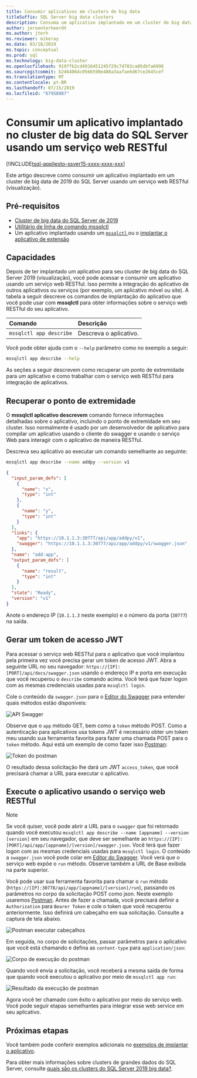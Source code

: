 ```yaml
---
title: Consumir aplicativos em clusters de big data
titleSuffix: SQL Server big data clusters
description: Consuma um aplicativo implantado em um cluster de big data de 2019 do SQL Server usando um serviço web RESTful (visualização).
author: jeroenterheerdt
ms.author: jterh
ms.reviewer: mikeray
ms.date: 03/18/2019
ms.topic: conceptual
ms.prod: sql
ms.technology: big-data-cluster
ms.openlocfilehash: 919ffb2cd4916451245f29c7d783ca05dbfa6998
ms.sourcegitcommit: b2464064c0566590e486a3aafae6d67ce2645cef
ms.translationtype: MT
ms.contentlocale: pt-BR
ms.lasthandoff: 07/15/2019
ms.locfileid: "67958887"
---
```

# <a name="consume-an-app-deployed-on-sql-server-big-data-cluster-using-a-restful-web-service"></a>Consumir um aplicativo implantado no cluster de big data do SQL Server usando um serviço web RESTful

[!INCLUDE[tsql-appliesto-ssver15-xxxx-xxxx-xxx](../includes/tsql-appliesto-ssver15-xxxx-xxxx-xxx.md)]

Este artigo descreve como consumir um aplicativo implantado em um cluster de big data de 2019 do SQL Server usando um serviço web RESTful (visualização).

## <a name="prerequisites"></a>Pré-requisitos

- [Cluster de big data do SQL Server de 2019](deployment-guidance.md)
- [Utilitário de linha de comando mssqlctl](deploy-install-mssqlctl.md)
- Um aplicativo implantado usando um [ `mssqlctl` ](big-data-cluster-create-apps.md) ou o [implantar o aplicativo de extensão](app-deployment-extension.md)

## <a name="capabilities"></a>Capacidades

Depois de ter implantado um aplicativo para seu cluster de big data do SQL Server 2019 (visualização), você pode acessar e consumir um aplicativo usando um serviço web RESTful. Isso permite a integração do aplicativo de outros aplicativos ou serviços (por exemplo, um aplicativo móvel ou site). A tabela a seguir descreve os comandos de implantação do aplicativo que você pode usar com **mssqlctl** para obter informações sobre o serviço web RESTful do seu aplicativo.

|Comando |Descrição |
|:---|:---|
|`mssqlctl app describe` | Descreva o aplicativo. |

Você pode obter ajuda com o `--help` parâmetro como no exemplo a seguir:

```bash
mssqlctl app describe --help
```

As seções a seguir descrevem como recuperar um ponto de extremidade para um aplicativo e como trabalhar com o serviço web RESTful para integração de aplicativos.

## <a name="retrieve-the-endpoint"></a>Recuperar o ponto de extremidade

O **mssqlctl aplicativo descrevem** comando fornece informações detalhadas sobre o aplicativo, incluindo o ponto de extremidade em seu cluster. Isso normalmente é usado por um desenvolvedor de aplicativo para compilar um aplicativo usando o cliente do swagger e usando o serviço Web para interagir com o aplicativo de maneira RESTful.

Descreva seu aplicativo ao executar um comando semelhante ao seguinte:

```bash
mssqlctl app describe --name addpy --version v1
```

```json
{
  "input_param_defs": [
    {
      "name": "x",
      "type": "int"
    },
    {
      "name": "y",
      "type": "int"
    }
  ],
  "links": {
    "app": "https://10.1.1.3:30777/api/app/addpy/v1",
    "swagger": "https://10.1.1.3:30777/api/app/addpy/v1/swagger.json"
  },
  "name": "add-app",
  "output_param_defs": [
    {
      "name": "result",
      "type": "int"
    }
  ],
  "state": "Ready",
  "version": "v1"
}
```

Anote o endereço IP (`10.1.1.3` neste exemplo) e o número da porta (`30777`) na saída.

## <a name="generate-a-jwt-access-token"></a>Gerar um token de acesso JWT

Para acessar o serviço web RESTful para o aplicativo que você implantou pela primeira vez você precisa gerar um token de acesso JWT. Abra a seguinte URL no seu navegador: `https://[IP]:[PORT]/api/docs/swagger.json` usando o endereço IP e porta em execução que você recuperou o `describe` comando acima. Você terá que fazer logon com as mesmas credenciais usadas para `mssqlctl login`.

Cole o conteúdo da `swagger.json` para o [Editor do Swagger](https://editor.swagger.io) para entender quais métodos estão disponíveis:

![API Swagger](media/big-data-cluster-consume-apps/api_swagger.png)

Observe que o `app` método GET, bem como a `token` método POST. Como a autenticação para aplicativos usa tokens JWT é necessário obter um token meu usando sua ferramenta favorita para fazer uma chamada POST para o `token` método. Aqui está um exemplo de como fazer isso [Postman](https://www.getpostman.com/):

![Token do postman](media/big-data-cluster-consume-apps/postman_token.png)

O resultado dessa solicitação lhe dará um JWT `access_token`, que você precisará chamar a URL para executar o aplicativo.

## <a name="execute-the-app-using-the-restful-web-service"></a>Execute o aplicativo usando o serviço web RESTful

> [!NOTE]
> Se você quiser, você pode abrir a URL para o `swagger` que foi retornado quando você executou `mssqlctl app describe --name [appname] --version [version]` em seu navegador, que deve ser semelhante ao `https://[IP]:[PORT]/api/app/[appname]/[version]/swagger.json`. Você terá que fazer logon com as mesmas credenciais usadas para `mssqlctl login`. O conteúdo a `swagger.json` você pode colar em [Editor do Swagger](https://editor.swagger.io). Você verá que o serviço web expõe o `run` método. Observe também a URL de Base exibida na parte superior.

Você pode usar sua ferramenta favorita para chamar o `run` método (`https://[IP]:30778/api/app/[appname]/[version]/run`), passando os parâmetros no corpo da solicitação POST como json. Neste exemplo usaremos [Postman](https://www.getpostman.com/). Antes de fazer a chamada, você precisará definir a `Authorization` para `Bearer Token` e cole o token que você recuperou anteriormente. Isso definirá um cabeçalho em sua solicitação. Consulte a captura de tela abaixo.

![Postman executar cabeçalhos](media/big-data-cluster-consume-apps/postman_run_1.png)

Em seguida, no corpo de solicitações, passar parâmetros para o aplicativo que você está chamando e defina as `content-type` para `application/json`:

![Corpo de execução do postman](media/big-data-cluster-consume-apps/postman_run_2.png)

Quando você envia a solicitação, você receberá a mesma saída de forma que quando você executou o aplicativo por meio de `mssqlctl app run`:

![Resultado da execução de postman](media/big-data-cluster-consume-apps/postman_result.png)

Agora você ter chamado com êxito o aplicativo por meio do serviço web. Você pode seguir etapas semelhantes para integrar esse web service em seu aplicativo.

## <a name="next-steps"></a>Próximas etapas

Você também pode conferir exemplos adicionais no [exemplos de implantar o aplicativo](https://aka.ms/sql-app-deploy).

Para obter mais informações sobre clusters de grandes dados do SQL Server, consulte [quais são os clusters do SQL Server 2019 big data?](big-data-cluster-overview.md).
